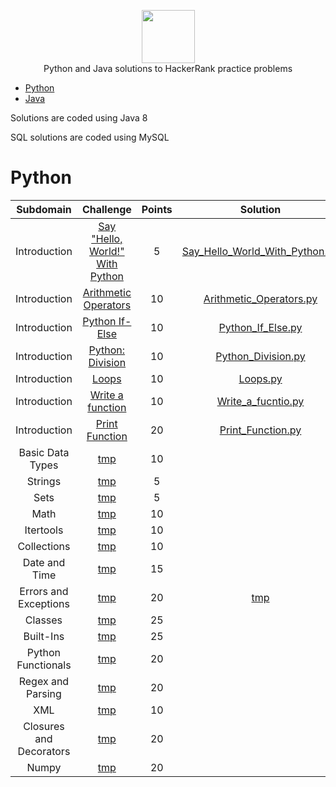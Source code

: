 
<p align="center">
    <a href="https://www.hackerrank.com/seifemicbe">
        <img height=85 src="https://d3keuzeb2crhkn.cloudfront.net/hackerrank/assets/styleguide/logo_wordmark-f5c5eb61ab0a154c3ed9eda24d0b9e31.svg">
    </a>
    <br> Python and Java solutions to HackerRank practice problems
</p>

* [Python](#python)
* [Java](#java)

Solutions are coded using Java 8

SQL solutions are coded using MySQL





# Python 

|          Subdomain          |                                                         Challenge                                                        | Points |                                                                                         Solution                                                                                        |
|:---------------------------:|:------------------------------------------------------------------------------------------------------------------------:|:------:|:---------------------------------------------------------------------------------------------------------------------------------------------------------------------------------------:|
|         Introduction        | [Say "Hello, World!" With Python](https://www.hackerrank.com/challenges/py-hello-world/problem)                                                |    5   | [Say_Hello_World_With_Python.py](https://github.com/Seifemichael/HackerRank_Solutions_Seifemichael/blob/master/Python/Introduction/Say%20-Hello-%20World-%20With%20Python/Say_Hello_World_With_Python.py)                                                 |
|         Introduction        | [Arithmetic Operators](https://www.hackerrank.com/challenges/python-arithmetic-operators/problem)                                |    10   | [Arithmetic_Operators.py](https://github.com/Seifemichael/HackerRank_Solutions_Seifemichael/blob/master/Python/Introduction/Arithmetic%20Operators/Arithmetic_Operators.py)                                |
|         Introduction        | [Python If-Else](https://www.hackerrank.com/challenges/py-if-else/problem)                                                      |   10   | [Python_If_Else.py](https://github.com/Seifemichael/HackerRank_Solutions_Seifemichael/blob/master/Python/Introduction/Python%20If-Else/Python_If_Else.py)                                                       |
|         Introduction        | [Python: Division](https://www.hackerrank.com/challenges/python-division/problem)                                     |   10   | [Python_Division.py](https://github.com/Seifemichael/HackerRank_Solutions_Seifemichael/blob/master/Python/Introduction/Python%20Division/Python_Division.py)                                    |
|         Introduction        | [Loops](https://www.hackerrank.com/challenges/python-loops/problem)                                   |   10   | [Loops.py](https://github.com/Seifemichael/HackerRank_Solutions_Seifemichael/blob/master/Python/Introduction/Loops/Loops.py)                                            |
|         Introduction        | [Write a function](https://www.hackerrank.com/challenges/write-a-function/problem)                                                      |   10   | [Write_a_fucntio.py](https://github.com/Seifemichael/HackerRank_Solutions_Seifemichael/blob/master/Python/Introduction/Write%20a%20function/Write_a_fucntio.py)                                                    |
|         Introduction        | [Print Function](https://www.hackerrank.com/challenges/python-print/problem)                                                       |   20   | [Print_Function.py](https://github.com/Seifemichael/HackerRank_Solutions_Seifemichael/blob/master/Python/Introduction/Print%20Function/Print_Function.py)                                              |
|         Basic Data Types       | [tmp]()                                                   |   10   | []()                                                      |
|           Strings           | [tmp]()                             |    5   | []()                                              |
|           Sets         | [tmp]()                                                   |    5   | []()                                                           |
|           Math           | [tmp]()                                         |   10   | []()                                                    |
|           Itertools           | [tmp]()                                         |   10   | []()                                                    |
|           Collections         | [tmp]()                                                     |   10   | []()                                                            |
|           Date and Time           | [tmp]()                                           |   15   | []()                                                     |
|           Errors and Exceptions           | [tmp]()                                   |   20   | [tmp]()                                                 |
|           Classes          | [tmp]()                                                           |   25   | []()                                                               |
|           Built-Ins         | [tmp]()                                   |   25   | []()                                   |
|           Python Functionals           | [tmp]()                          |   20   | []()                                  |
|           Regex and Parsing           | [tmp]()                                     |   20   | []()                                                  |
|          XML          | [tmp]()                                                 |   10   | []()                                                        |
|          Closures and Decorators         | [tmp]()                                                 |   20   | []()                                                        |
|          Numpy         | [tmp]()                                         |   20   | []()                                                  |
